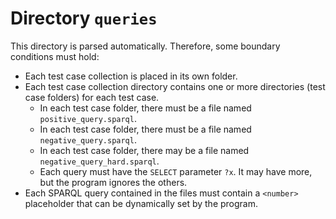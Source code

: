 # Directory `queries`
This directory is parsed automatically. Therefore, some boundary conditions must hold:
- Each test case collection is placed in its own folder.
- Each test case collection directory contains one or more directories (test case folders) for each test case.  
  - In each test case folder, there must be a file named `positive_query.sparql`.
  - In each test case folder, there must be a file named `negative_query.sparql`.
  - In each test case folder, there may be a file named `negative_query_hard.sparql`.
  - Each query must have the `SELECT` parameter `?x`. It may have more, but the program ignores the others.
- Each SPARQL query contained in the files must contain a `<number>` placeholder that can be dynamically set by the 
  program.    
    
